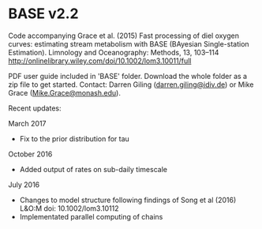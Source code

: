 BASE v2.2
=========

Code accompanying Grace et al. (2015) Fast processing of diel oxygen curves: estimating stream metabolism with BASE (BAyesian Single-station Estimation). Limnology and Oceanography: Methods, 13, 103–114
http://onlinelibrary.wiley.com/doi/10.1002/lom3.10011/full

PDF user guide included in 'BASE' folder. Download the whole folder as a zip file to get started. 
Contact: Darren Giling (darren.giling@idiv.de) or Mike Grace (Mike.Grace@monash.edu).



Recent updates:

March 2017
- Fix to the prior distribution for tau

October 2016
- Added output of rates on sub-daily timescale

July 2016
- Changes to model structure following findings of Song et al (2016) L&O:M doi: 10.1002/lom3.10112
- Implementated parallel computing of chains

